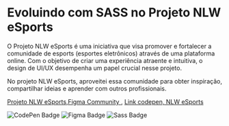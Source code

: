 # Evoluindo com SASS no Projeto NLW eSports

O Projeto NLW eSports é uma iniciativa que visa promover e fortalecer a comunidade de esports (esportes eletrônicos) através de uma plataforma online. Com o objetivo de criar uma experiência atraente e intuitiva, o design de UI/UX desempenha um papel crucial nesse projeto.


No projeto NLW eSports, aproveitei essa comunidade para obter inspiração, compartilhar ideias e aprender com outros profissionais. 


[Projeto NLW eSports,Figma Community ](https://www.figma.com/file/H70ubjTSFW1PjtIcEQUKUh/NLW-eSports-(Community)nlw-(Community)?type=design&node-id=6-23&mode=design&t=GV0zc8eSZG7aDtBR-0)   ,  [Link codepen, NLW eSports](https://codepen.io/cardosource/pen/MWzrPVq)

 ![CodePen Badge](https://img.shields.io/badge/CodePen-000?logo=codepen&logoColor=fff&style=for-the-badge)    ![Figma Badge](https://img.shields.io/badge/Figma-F24E1E?logo=figma&logoColor=fff&style=for-the-badge) ![Sass Badge](https://img.shields.io/badge/Sass-C69?logo=sass&logoColor=fff&style=for-the-badge)

